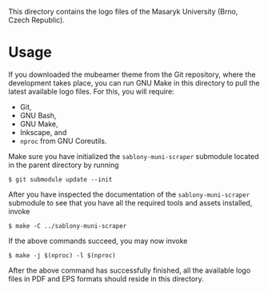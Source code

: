 This directory contains the logo files of the Masaryk University (Brno, Czech
Republic).

# Usage
If you downloaded the mubeamer theme from the Git repository, where the
development takes place, you can run GNU Make in this directory to pull the
latest available logo files. For this, you will require:

 - Git,
 - GNU Bash,
 - GNU Make,
 - Inkscape, and
 - `nproc` from GNU Coreutils.

Make sure you have initialized the `sablony-muni-scraper` submodule located in
the parent directory by running

    $ git submodule update --init

After you have inspected the documentation of the `sablony-muni-scraper`
submodule to see that you have all the required tools and assets installed,
invoke

    $ make -C ../sablony-muni-scraper

If the above commands succeed, you may now invoke

    $ make -j $(nproc) -l $(nproc)

After the above command has successfully finished, all the available logo files
in PDF and EPS formats should reside in this directory.
